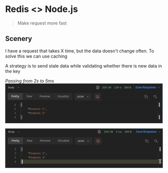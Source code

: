 # Redis <> Node.js
> Make request more fast

## Scenery

I have a request that takes X time, but the data doesn't change often. To solve this we can use caching


A strategy is to send stale data while validating whether there is new data in the key

*Passing from 2s to 5ms*
![first-request](./assets/first-request.png)

![another-requests](./assets/another-requests.png)